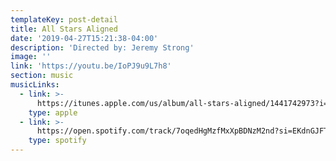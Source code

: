 ```yaml
---
templateKey: post-detail
title: All Stars Aligned
date: '2019-04-27T15:21:38-04:00'
description: 'Directed by: Jeremy Strong'
image: ''
link: 'https://youtu.be/IoPJ9u9L7h8'
section: music
musicLinks:
  - link: >-
      https://itunes.apple.com/us/album/all-stars-aligned/1441742973?i=1441743075
    type: apple
  - link: >-
      https://open.spotify.com/track/7oqedHgMzfMxXpBDNzM2nd?si=EKdnGJFTRQ6vEI-TfwWn_Q
    type: spotify
---
```


